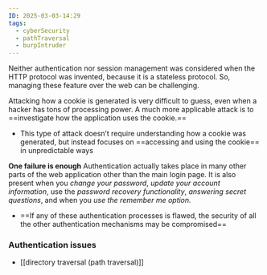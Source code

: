 ```yaml
---
ID: 2025-03-03-14:29
tags:
  - cyberSecurity
  - pathTraversal
  - burpIntruder
---
```

Neither authentication nor session management was considered when the HTTP protocol was invented, because it is a stateless protocol. So, managing these feature over the web can be challenging.

Attacking how a cookie is generated is very difficult to guess, even when a hacker has tons of processing power. A much more applicable attack is to ==investigate how the application uses the cookie.==
- This type of attack doesn’t require understanding how a cookie was generated, but instead focuses on ==accessing and using the cookie== in unpredictable ways

**One failure is enough**
Authentication actually takes place in many other parts of the web application other than the main login page. It is also present when you *change your password*, *update your account information*, use the *password recovery functionality*, *answering secret questions*, and when you *use the remember me option.*
- ==If any of these authentication processes is flawed, the security of all the other authentication mechanisms may be compromised==

### Authentication issues
- [[directory traversal (path traversal)]]

